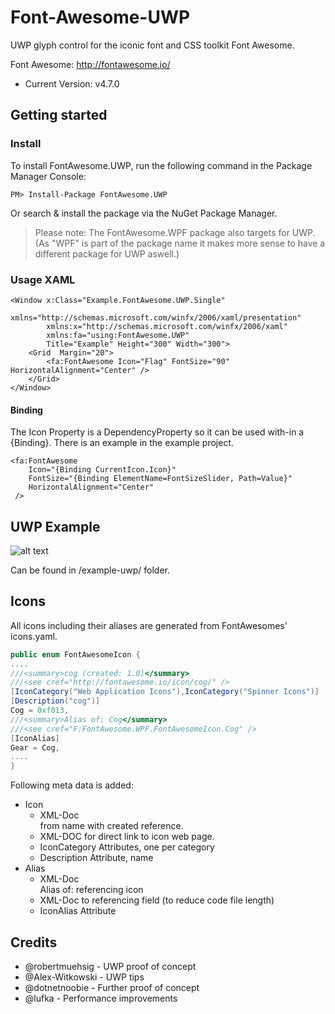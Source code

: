 # Font-Awesome-UWP

UWP glyph control for the iconic font and CSS toolkit Font Awesome.

Font Awesome: http://fontawesome.io/
- Current Version: v4.7.0


## Getting started

### Install

To install FontAwesome.UWP, run the following command in the Package Manager Console:
```
PM> Install-Package FontAwesome.UWP
```

Or search & install the package via the NuGet Package Manager.

> Please note: The FontAwesome.WPF package also targets for UWP. (As "WPF" is part of the package name it makes more sense to have a different package for UWP aswell.)


### Usage XAML

```
<Window x:Class="Example.FontAwesome.UWP.Single"
        xmlns="http://schemas.microsoft.com/winfx/2006/xaml/presentation"
        xmlns:x="http://schemas.microsoft.com/winfx/2006/xaml"
        xmlns:fa="using:FontAwesome.UWP"
        Title="Example" Height="300" Width="300">
    <Grid  Margin="20">
        <fa:FontAwesome Icon="Flag" FontSize="90" HorizontalAlignment="Center" />
    </Grid>
</Window>
```


#### Binding

The Icon Property is a DependencyProperty so it can be used with-in a {Binding}. There is an example in the example project.

```
<fa:FontAwesome 
    Icon="{Binding CurrentIcon.Icon}"
    FontSize="{Binding ElementName=FontSizeSlider, Path=Value}"
    HorizontalAlignment="Center"
 />
```

## UWP Example

![alt text](/doc/screen-example-uwp.png "Example")

Can be found in /example-uwp/ folder.

## Icons

All icons including their aliases are generated from FontAwesomes' icons.yaml. 

```C#
public enum FontAwesomeIcon {
....
///<summary>cog (created: 1.0)</summary>
///<see cref="http://fontawesome.io/icon/cog/" />
[IconCategory("Web Application Icons"),IconCategory("Spinner Icons")]
[Description("cog")]
Cog = 0xf013,
///<summary>Alias of: Cog</summary>
///<see cref="F:FontAwesome.WPF.FontAwesomeIcon.Cog" />
[IconAlias]
Gear = Cog,
....
}
```

Following meta data is added:
* Icon
	* XML-Doc <summary> from name with created reference.
	* XML-DOC <see /> for direct link to icon web page.
	* IconCategory Attributes, one per category
	* Description Attribute, name
* Alias
	* XML-Doc <summary> Alias of: referencing icon
	* XML-Doc <see /> to referencing field (to reduce code file length)
	* IconAlias Attribute


## Credits
* @robertmuehsig - UWP proof of concept
* @Alex-Witkowski - UWP tips
* @dotnetnoobie - Further proof of concept
* @lufka - Performance improvements